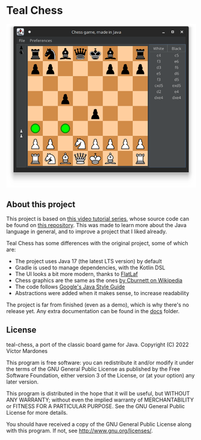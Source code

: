 # Teal Chess

![Teal Chess](assets/teal-chess.png)

## About this project

This project is based on [this video tutorial series](https://www.youtube.com/playlist?list=PLOJzCFLZdG4zk5d-1_ah2B4kqZSeIlWtt), whose source code can be found on [this repository](https://github.com/amir650/BlackWidow-Chess).
This was made to learn more about the Java language in general, and to improve a project that I liked already.

Teal Chess has some differences with the original project, some of which are:
- The project uses Java 17 (the latest LTS version) by default
- Gradle is used to manage dependencies, with the Kotlin DSL
- The UI looks a bit more modern, thanks to [FlatLaf](https://www.formdev.com/flatlaf/)
- Chess graphics are the same as the ones [by Cburnett on Wikipedia](https://en.wikipedia.org/wiki/User:Cburnett/GFDL_images/Chess)
- The code follows [Google's Java Style Guide](https://google.github.io/styleguide/javaguide.html)
- Abstractions were added when it makes sense, to increase readability

The project is far from finished (even as a demo), which is why there's no release yet.
Any extra documentation can be found in the [docs](docs) folder.

## License

teal-chess, a port of the classic board game for Java.
Copyright (C) 2022  Víctor Mardones

This program is free software: you can redistribute it and/or modify
it under the terms of the GNU General Public License as published by
the Free Software Foundation, either version 3 of the License, or
(at your option) any later version.

This program is distributed in the hope that it will be useful,
but WITHOUT ANY WARRANTY; without even the implied warranty of
MERCHANTABILITY or FITNESS FOR A PARTICULAR PURPOSE.  See the
GNU General Public License for more details.

You should have received a copy of the GNU General Public License
along with this program.  If not, see <http://www.gnu.org/licenses/>.
